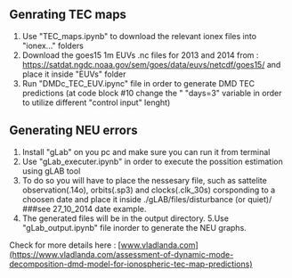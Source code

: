

## Genrating TEC maps

1. Use "TEC_maps.ipynb" to download the relevant ionex files into "ionex..." folders
2. Download the goes15 1m EUVs .nc files for 2013 and 2014 from : https://satdat.ngdc.noaa.gov/sem/goes/data/euvs/netcdf/goes15/ and place it inside "EUVs" folder
3. Run "DMDc_TEC_EUV.ipync" file in order to generate DMD TEC predictions (at code block #10 change the "
"days=3" variable in order to utilize different "control input" lenght)


## Generating NEU errors
1. Install "gLab" on you pc and make sure you can run it from terminal
2. Use "gLab_executer.ipynb" in order to execute the possition estimation using gLAB tool
3. To do so you will have to place the nessesary file, such as sattelite observation(.14o), orbits(.sp3) and clocks(.clk_30s) 
corsponding to a choosen date and place it inside ./gLAB/files/disturbance (or quiet)/<date>
###see 27_10_2014 date example.
4. The generated files will be in the output directory. 
5.Use "gLab_output.ipynb" file inorder to generate the NEU graphs.

Check for more details here : [www.vladlanda.com](https://www.vladlanda.com/assessment-of-dynamic-mode-decomposition-dmd-model-for-ionospheric-tec-map-predictions)
